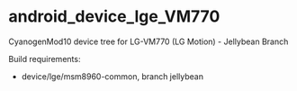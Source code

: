 android_device_lge_VM770
=======================

CyanogenMod10 device tree for LG-VM770 (LG Motion) - Jellybean Branch

Build requirements:
* device/lge/msm8960-common, branch jellybean
